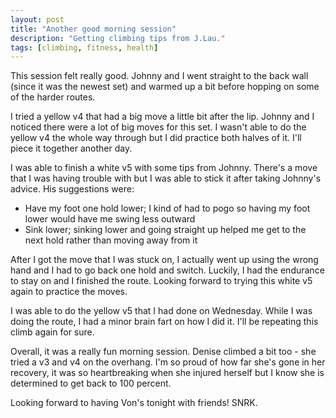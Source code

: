 ```yaml
---
layout: post
title: "Another good morning session"
description: "Getting climbing tips from J.Lau."
tags: [climbing, fitness, health]
---
```

This session felt really good. Johnny and I went straight to the back wall (since it was the newest set) and warmed up a bit before hopping on some of the harder routes.

I tried a yellow v4 that had a big move a little bit after the lip. Johnny and I noticed there were a lot of big moves for this set. I wasn't able to do the yellow v4 the whole way through but I did practice both halves of it. I'll piece it together another day.

I was able to finish a white v5 with some tips from Johnny. There's a move that I was having trouble with but I was able to stick it after taking Johnny's advice. His suggestions were:
- Have my foot one hold lower; I kind of had to pogo so having my foot lower would have me swing less outward
- Sink lower; sinking lower and going straight up helped me get to the next hold rather than moving away from it

After I got the move that I was stuck on, I actually went up using the wrong hand and I had to go back one hold and switch. Luckily, I had the endurance to stay on and I finished the route. Looking forward to trying this white v5 again to practice the moves.

I was able to do the yellow v5 that I had done on Wednesday. While I was doing the route, I had a minor brain fart on how I did it. I'll be repeating this climb again for sure.

Overall, it was a really fun morning session. Denise climbed a bit too - she tried a v3 and v4 on the overhang. I'm so proud of how far she's gone in her recovery, it was so heartbreaking when she injured herself but I know she is determined to get back to 100 percent.

Looking forward to having Von's tonight with friends! SNRK.
